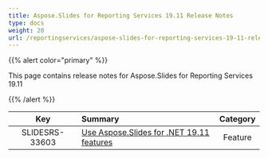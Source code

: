 ```yaml
---
title: Aspose.Slides for Reporting Services 19.11 Release Notes
type: docs
weight: 20
url: /reportingservices/aspose-slides-for-reporting-services-19-11-release-notes/
---
```


{{% alert color="primary" %}} 

This page contains release notes for Aspose.Slides for Reporting Services 19.11

{{% /alert %}} 

|**Key** |**Summary** |**Category** |
| :-: | :- | :-: |
|SLIDESRS-33603|[Use Aspose.Slides for .NET 19.11 features](https://docs.aspose.com/display/slidesnet/Aspose.Slides+for+.NET+19.11+Release+Notes)|Feature|

